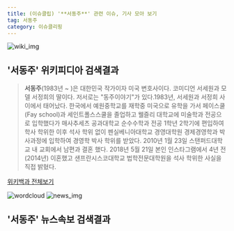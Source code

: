 ```yaml
---
title: (이슈클립) '**서동주**' 관련 이슈, 기사 모아 보기
tag: 서동주
category: 이슈클리핑
---
```

![wiki_img](https://user-images.githubusercontent.com/42597476/44503234-41136a80-a6d0-11e8-9071-6fc6418eafe4.png)
## **'**서동주**'** 위키피디아 검색결과
>**서동주**(1983년 ~ )은 대한민국 작가이자 미국 변호사이다. 코미디언 서세원과 모델 서정희의 딸이다. 저서로는 "동주이야기"가 있다.1983년, 서세원과 서정희 사이에서 태어났다. 한국에서 예원중학교를 재학중 미국으로 유학을 가서 페이스쿨(Fay school)과 세인트폴스스쿨을 졸업하고 웰즐리 대학교에 미술학과 전공으로 입학했다가 매사추세츠 공과대학교 순수수학과 전공 1학년 2학기에 편입하여 학사 학위한 이후 석사 학위 없이 펜실베니아대학교 경영대학원 경제경영학과 박사과정에 입학하여 경영학 박사 학위를 받았다. 2010년 1월 23일 스탠퍼드대학교 내 교회에서 남편과 결혼 했다. 2018년 5월 21일 본인 인스타그램에서 4년 전(2014년) 이혼했고 샌프란시스코대학교 법학전문대학원을 석사 학위한 사실을 직접 밝혔다.

<a href="https://ko.wikipedia.org/wiki/서동주" target="_blank">위키백과 전체보기</a>

![wordcloud](https://s3.ap-northeast-2.amazonaws.com/lyrics101-wordcloud/2018-09-13-1536837641.png)
![news_img](https://user-images.githubusercontent.com/42597476/44507050-1206f400-a6e4-11e8-8d98-7ffbfebb353f.png)
## **'**서동주**'** 뉴스속보 검색결과

